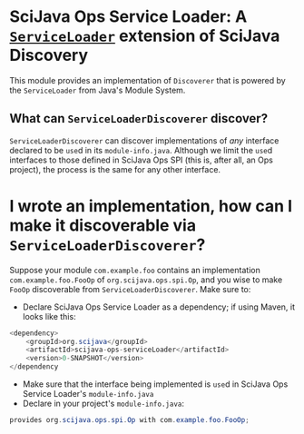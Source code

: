 # SciJava Ops Service Loader: A [`ServiceLoader`](https://docs.oracle.com/en/java/javase/11/docs/api/java.base/java/util/ServiceLoader.html) extension of SciJava Discovery
This module provides an implementation of `Discoverer` that is powered by the `ServiceLoader` from Java's Module System.

## What can `ServiceLoaderDiscoverer` discover?

`ServiceLoaderDiscoverer` can discover implementations of *any* interface declared to be `use`d in its `module-info.java`. Although we limit the `use`d interfaces to those defined in SciJava Ops SPI (this is, after all, an Ops project), the process is the same for any other interface.

# I wrote an implementation, how can I make it discoverable via `ServiceLoaderDiscoverer`?

Suppose your module `com.example.foo` contains an implementation `com.example.foo.FooOp` of `org.scijava.ops.spi.Op`, and you wise to make `FooOp` discoverable from `ServiceLoaderDiscoverer`. Make sure to:

* Declare SciJava Ops Service Loader as a dependency; if using Maven, it looks like this:

```java
<dependency>
	<groupId>org.scijava</groupId>
	<artifactId>scijava-ops-serviceLoader</artifactId>
	<version>0-SNAPSHOT</version>
</dependency
```
* Make sure that the interface being implemented is `use`d in SciJava Ops Service Loader's `module-info.java`
* Declare in your project's `module-info.java`:

```java
provides org.scijava.ops.spi.Op with com.example.foo.FooOp;
```